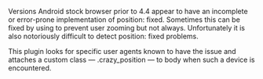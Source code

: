 Versions Android stock browser prior to 4.4 appear to have an incomplete or error-prone implementation of position: fixed. Sometimes this can be fixed by using <meta> to prevent user zooming but not always. Unfortunately it is also notoriously difficult to detect position: fixed problems.

This plugin looks for specific user agents known to have the issue and attaches a custom class — .crazy_position — to body when such a device is encountered.
